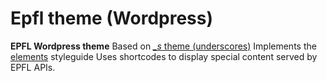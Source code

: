
Epfl theme (Wordpress)
===
**EPFL Wordpress theme**
Based on [*_s* theme (underscores)](https://underscores.me/)
Implements the [elements](https://github.com/epfl-idevelop/elements) styleguide
Uses shortcodes to display special content served by EPFL APIs.